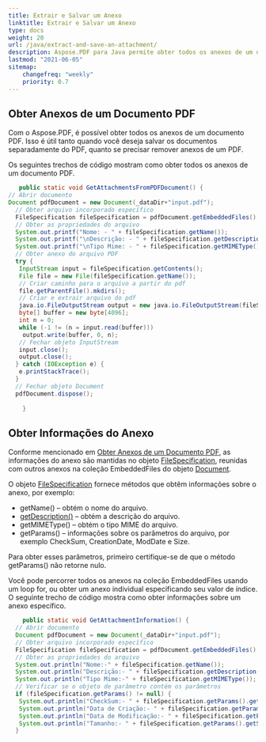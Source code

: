 ```yaml
---
title: Extrair e Salvar um Anexo 
linktitle: Extrair e Salvar um Anexo
type: docs
weight: 20
url: /java/extract-and-save-an-attachment/
description: Aspose.PDF para Java permite obter todos os anexos de um documento PDF. Além disso, você pode obter um anexo individual do seu documento.
lastmod: "2021-06-05"
sitemap:
    changefreq: "weekly"
    priority: 0.7
---
```


## Obter Anexos de um Documento PDF

Com o Aspose.PDF, é possível obter todos os anexos de um documento PDF. Isso é útil tanto quando você deseja salvar os documentos separadamente do PDF, quanto se precisar remover anexos de um PDF.

Os seguintes trechos de código mostram como obter todos os anexos de um documento PDF.

```java
   public static void GetAttachmentsFromPDFDocument() {
// Abrir documento
Document pdfDocument = new Document(_dataDir+"input.pdf");
  // Obter arquivo incorporado específico
  FileSpecification fileSpecification = pdfDocument.getEmbeddedFiles().get_Item(1);
  // Obter as propriedades do arquivo
  System.out.printf("Nome: - " + fileSpecification.getName());
  System.out.printf("\nDescrição: - " + fileSpecification.getDescription());
  System.out.printf("\nTipo Mime: - " + fileSpecification.getMIMEType());
  // Obter anexo do arquivo PDF
  try {
   InputStream input = fileSpecification.getContents();
   File file = new File(fileSpecification.getName());
   // Criar caminho para o arquivo a partir do pdf
   file.getParentFile().mkdirs();
   // Criar e extrair arquivo do pdf
   java.io.FileOutputStream output = new java.io.FileOutputStream(fileSpecification.getName(), true);
   byte[] buffer = new byte[4096];
   int n = 0;
   while (-1 != (n = input.read(buffer)))
    output.write(buffer, 0, n);
   // Fechar objeto InputStream
   input.close();
   output.close();
  } catch (IOException e) {
   e.printStackTrace();
  }
  // Fechar objeto Document
  pdfDocument.dispose();
        
    }

```


## Obter Informações do Anexo

Conforme mencionado em [Obter Anexos de um Documento PDF](/pdf/java/get-attachments-from-a-pdf-document/), as informações do anexo são mantidas no objeto [FileSpecification](https://reference.aspose.com/pdf/java/com.aspose.pdf/FileSpecification), reunidas com outros anexos na coleção EmbeddedFiles do objeto [Document](https://reference.aspose.com/pdf/java/com.aspose.pdf/Document).

O objeto [FileSpecification](https://reference.aspose.com/pdf/java/com.aspose.pdf/FileSpecification) fornece métodos que obtêm informações sobre o anexo, por exemplo:

- getName() – obtém o nome do arquivo.
- [getDescription()](https://reference.aspose.com/pdf/java/com.aspose.pdf/FileSpecification#getDescription--) – obtém a descrição do arquivo.
- getMIMEType() – obtém o tipo MIME do arquivo.
- getParams() – informações sobre os parâmetros do arquivo, por exemplo CheckSum, CreationDate, ModDate e Size.

Para obter esses parâmetros, primeiro certifique-se de que o método getParams() não retorne nulo.

Você pode percorrer todos os anexos na coleção EmbeddedFiles usando um loop for, ou obter um anexo individual especificando seu valor de índice.
 O seguinte trecho de código mostra como obter informações sobre um anexo específico.

```java
    public static void GetAttachmentInformation() {
  // Abrir documento
  Document pdfDocument = new Document(_dataDir+"input.pdf");
  // Obter arquivo incorporado específico
  FileSpecification fileSpecification = pdfDocument.getEmbeddedFiles().get_Item(1);
  // Obter as propriedades do arquivo
  System.out.println("Nome:-" + fileSpecification.getName());
  System.out.println("Descrição:- " + fileSpecification.getDescription());
  System.out.println("Tipo Mime:-" + fileSpecification.getMIMEType());
  // Verificar se o objeto de parâmetro contém os parâmetros
  if (fileSpecification.getParams() != null) {
   System.out.println("CheckSum:- " + fileSpecification.getParams().getCheckSum());
   System.out.println("Data de Criação:- " + fileSpecification.getParams().getCreationDate());
   System.out.println("Data de Modificação:- " + fileSpecification.getParams().getModDate());
   System.out.println("Tamanho:- " + fileSpecification.getParams().getSize());
  } 
```